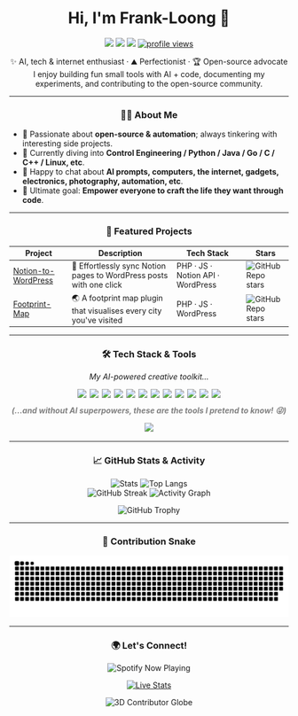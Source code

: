 <div align="center">
  <h1 align="center">Hi, I'm Frank-Loong 👋</h1>

  <p align="center">
    <a href="https://frankloong.com" target="_blank"><img src="https://img.shields.io/badge/Blog-Website-ff8800?style=flat-square&logo=wordpress&logoColor=white"></a>
    <a href="mailto:frankloong@qq.com"><img src="https://img.shields.io/badge/Mail-Contact-D14836?style=flat-square&logo=gmail&logoColor=white"></a>
    <a href="https://t.me/frankkloong" target="_blank"><img src="https://img.shields.io/badge/Telegram-frankkloong-2CA5E0?style=flat-square&logo=telegram&logoColor=white"></a>
    <a href="https://github.com/Frank-Loong"><img src="https://komarev.com/ghpvc/?username=Frank-Loong&style=flat-square&color=8A2BE2" alt="profile views" /></a>
  </p>

  <p align="center">
    ✨ AI, tech & internet enthusiast · ⛰️ Perfectionist · 🏆 Open-source advocate  
    <br>
    I enjoy building fun small tools with AI + code, documenting my experiments, and contributing to the open-source community.
  </p>
</div>

---

### <p align="center">🙋‍♂️ About Me</p>

- 🔭 Passionate about **open-source & automation**; always tinkering with interesting side projects.  
- 🌱 Currently diving into **Control Engineering / Python / Java / Go / C / C++ / Linux, etc**.  
- 💬 Happy to chat about **AI prompts, computers, the internet, gadgets, electronics, photography, automation, etc**.  
- 🎯 Ultimate goal: **Empower everyone to craft the life they want through code**.

---

### <p align="center">🚀 Featured Projects</p>

| Project | Description | Tech Stack | Stars |
|---|---|---|---|
| [Notion-to-WordPress](https://github.com/Frank-Loong/Notion-to-WordPress) | 📝 Effortlessly sync Notion pages to WordPress posts with one click | PHP · JS · Notion API · WordPress | ![GitHub Repo stars](https://img.shields.io/github/stars/Frank-Loong/Notion-to-WordPress?style=social) |
| [Footprint-Map](https://github.com/Frank-Loong/Footprint-Map) | 🌏 A footprint map plugin that visualises every city you've visited | PHP · JS · WordPress | ![GitHub Repo stars](https://img.shields.io/github/stars/Frank-Loong/Footprint-Map?style=social) |

---

### <p align="center">🛠️ Tech Stack & Tools</p>

<p align="center"><em>My AI-powered creative toolkit...</em></p>
<p align="center" style="display:flex; flex-wrap:wrap; gap:6px; justify-content:center; align-items:center;">
  <img src="https://img.shields.io/badge/%F0%9F%A7%91-Brain-ffb347?style=flat-square"/>
  <img src="https://img.shields.io/badge/%F0%9F%91%8B-Hands-90ee90?style=flat-square"/>
  <img src="https://img.shields.io/badge/-ChatGPT-00a67e?style=flat-square&logo=openai&logoColor=white"/>
  <img src="https://img.shields.io/badge/-Claude-ffb300?style=flat-square&logo=anthropic&logoColor=white"/>
  <img src="https://img.shields.io/badge/-Copilot-4C8EDA?style=flat-square&logo=githubcopilot&logoColor=white"/>
  <img src="https://img.shields.io/badge/-Gemini-4285F4?style=flat-square&logo=google&logoColor=white"/>
  <img src="https://img.shields.io/badge/-DeepSeek-00BFFF?style=flat-square&logo=deepnote&logoColor=white"/>
  <img src="https://img.shields.io/badge/-Grok-ff69b4?style=flat-square&logo=bolt&logoColor=white"/>
  <img src="https://img.shields.io/badge/-Cursor-4C8EDA?style=flat-square&logo=cursor&logoColor=white"/>
  <img src="https://img.shields.io/badge/-Augment-00C49A?style=flat-square"/>
  <img src="https://img.shields.io/badge/-Trae-FF9800?style=flat-square"/>
  <img src="https://img.shields.io/badge/-etc-888?style=flat-square"/>
</p>

<p align="center" style="color:gray;font-style:italic;">
  <strong>(...and without AI superpowers, these are the tools I pretend to know! 😜)</strong>
</p>

<p align="center">
  <a href="https://skillicons.dev">
    <img src="https://skillicons.dev/icons?i=java,php,js,html,css,python,c,cpp,go,react,mysql,redis,git,linux,docker,idea,vscode,figma&perline=9" />
  </a>
</p>

---

### <p align="center">📈 GitHub Stats & Activity</p>

<p align="center">
  <img src="https://github-readme-stats.vercel.app/api?username=Frank-Loong&show_icons=true&locale=en&theme=transparent&hide_border=true" alt="Stats" width="49%"/>
  <img src="https://github-readme-stats.vercel.app/api/top-langs?username=Frank-Loong&show_icons=true&locale=en&layout=compact&theme=transparent&hide_border=true" alt="Top Langs" width="49%"/>
  <br>
  <img src="https://streak-stats.demolab.com?user=Frank-Loong&theme=transparent&hide_border=true" alt="GitHub Streak" width="49%"/>
  <img src="https://github-readme-activity-graph.vercel.app/graph?username=Frank-Loong&bg_color=ffffff00&color=8A2BE2&line=8A2BE2&point=444&area=true&hide_border=true" alt="Activity Graph" width="49%"/>
</p>

<p align="center">
  <picture>
    <source media="(prefers-color-scheme: dark)" srcset="https://github-profile-trophy.vercel.app/?username=Frank-Loong&theme=darkhub&column=7&no-frame=true&no-bg=true" />
    <source media="(prefers-color-scheme: light)" srcset="https://github-profile-trophy.vercel.app/?username=Frank-Loong&theme=flat&column=7&no-frame=true&no-bg=true" />
    <img alt="GitHub Trophy" src="https://github-profile-trophy.vercel.app/?username=Frank-Loong&theme=flat&column=7&no-frame=true&no-bg=true" />
  </picture>
</p>

---

### <p align="center">🐍 Contribution Snake</p>

<div align="center">
  <picture>
    <source media="(prefers-color-scheme: dark)" srcset="https://raw.githubusercontent.com/Frank-Loong/Frank-Loong/main/output/github-snake-dark.svg" />
    <source media="(prefers-color-scheme: light)" srcset="https://raw.githubusercontent.com/Frank-Loong/Frank-Loong/main/output/github-snake.svg" />
    <img alt="github-snake" src="https://raw.githubusercontent.com/Frank-Loong/Frank-Loong/main/output/github-snake.svg" width="100%" />
  </picture>
</div>

---

### <p align="center">🌍 Let's Connect!</p>

<p align="center">
  <img src="https://github-readme-spotify-gold.vercel.app/api/spotify?username=frank_loong&theme=compact" alt="Spotify Now Playing" width="350">
</p>

<p align="center">
  <a href="https://revolvermaps.com/livestats/5p17p9hvlpr/"><img src="https://rf.revolvermaps.com/h/m/a/0/ff0000/128/0/5p17p9hvlpr.png" width="380" height="216" alt="Live Stats" style="border:0;"></a>
</p>

<p align="center">
  <img src="https://raw.githubusercontent.com/Frank-Loong/Frank-Loong/main/output/contrib-globe.svg" alt="3D Contributor Globe" width="600">
</p>
